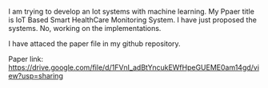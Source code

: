 I am trying to develop an Iot systems with machine learning. My Ppaer title is IoT Based Smart HealthCare Monitoring System. I have just proposed the systems. No, working on the implementations.

I have attaced the paper file in my github repository.

Paper link: https://drive.google.com/file/d/1FVnI_adBtYncukEWfHpeGUEME0am14gd/view?usp=sharing